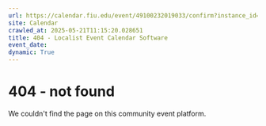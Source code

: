 ```yaml
---
url: https://calendar.fiu.edu/event/49100232019033/confirm?instance_id=49100232020058&return=https%3A%2F%2Fcalendar.fiu.edu%2Fcalendar%3Fevent_types%255B%255D%3D121723
site: Calendar
crawled_at: 2025-05-21T11:15:20.028651
title: 404 - Localist Event Calendar Software
event_date: 
dynamic: True
---
```


# 404 - not found
We couldn't find the page on this community event platform.
